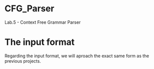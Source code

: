 # CFG_Parser
Lab.5 - Context Free Grammar Parser

# The input format
Regarding the input format, we will aproach the exact same form as the previous projects.
